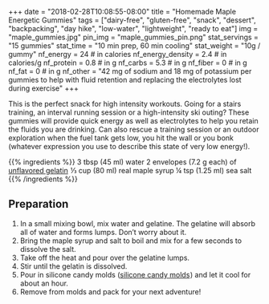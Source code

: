 +++
date = "2018-02-28T10:08:55-08:00" 
title = "Homemade Maple Energetic Gummies" 
tags = ["dairy-free", "gluten-free", "snack", "dessert", "backpacking", "day hike", "low-water", "lightweight", "ready to eat"]
img = "maple_gummies.jpg"
pin_img = "maple_gummies_pin.png"
stat_servings = "15 gummies"
stat_time = "10 min prep, 60 min cooling"
stat_weight = "10g / gummy"
nf_energy = 24 # in calories
nf_energy_density = 2.4 # in calories/g
nf_protein = 0.8 # in g
nf_carbs = 5.3 # in g
nf_fiber = 0 # in g
nf_fat = 0 # in g
nf_other = "42 mg of sodium and 18 mg of potassium per gummies to help with fluid retention and replacing the electrolytes lost during exercise"
+++

This is the perfect snack for high intensity workouts. Going for a stairs training, an interval running session or a high-intensity ski outing? These gummies will provide quick energy as well as electrolytes to help you retain the fluids you are drinking. Can also rescue a training session or an outdoor exploration when the fuel tank gets low, you hit the wall or you bonk (whatever expression you use to describe this state of very low energy!).

{{% ingredients %}}
3 tbsp (45 ml) water
2 envelopes (7.2 g each) of <a target="_blank" href="https://www.amazon.com/gp/product/B007Y3HM5C/ref=as_li_tl?ie=UTF8&camp=1789&creative=9325&creativeASIN=B007Y3HM5C&linkCode=as2&tag=gourmethiking-20&linkId=916c353fd3b7174702edca2815ca4dec">unflavored gelatin</a><img src="//ir-na.amazon-adsystem.com/e/ir?t=gourmethiking-20&l=am2&o=1&a=B007Y3HM5C" width="1" height="1" border="0" alt="" style="border:none !important; margin:0px !important;" />
⅓ cup (80 ml) real maple syrup
¼ tsp (1.25 ml) sea salt
{{% /ingredients %}}


## Preparation

1. In a small mixing bowl, mix water and gelatine. The gelatine will absorb all of water and forms lumps. Don’t worry about it.
1. Bring the maple syrup and salt to boil and mix for a few seconds to dissolve the salt. 
1. Take off the heat and pour over the gelatine lumps.
1. Stir until the gelatin is dissolved. 
1. Pour in silicone candy molds (<a target="_blank" href="https://www.amazon.com/gp/product/B00BB64Y6I/ref=as_li_tl?ie=UTF8&camp=1789&creative=9325&creativeASIN=B00BB64Y6I&linkCode=as2&tag=gourmethiking-20&linkId=a38f486f53cc3f5dab846dc20d6d6dd7">silicone candy molds</a><img src="//ir-na.amazon-adsystem.com/e/ir?t=gourmethiking-20&l=am2&o=1&a=B00BB64Y6I" width="1" height="1" border="0" alt="" style="border:none !important; margin:0px !important;" />) and let it cool for about an hour.
1. Remove from molds and pack for your next adventure!

